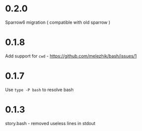 # 0.2.0

Sparrow6 migration ( compatible with old sparrow )

# 0.1.8

Add support for `cwd` - https://github.com/melezhik/bash/issues/1

# 0.1.7

Use `type -P bash` to resolve bash

# 0.1.3

story.bash - removed  useless lines in stdout

